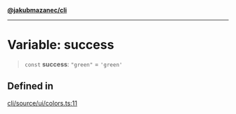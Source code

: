 [**@jakubmazanec/cli**](../../../README.md)

---

# Variable: success

> `const` **success**: `"green"` = `'green'`

## Defined in

[cli/source/ui/colors.ts:11](https://github.com/jakubmazanec/tools/blob/a4967209f10f2b04ade958bd873ac46f1290cee7/packages/cli/source/ui/colors.ts#L11)
